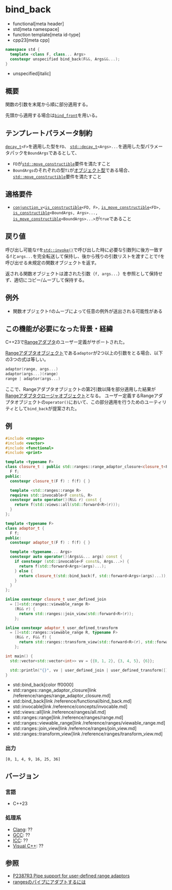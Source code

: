# bind_back
* functional[meta header]
* std[meta namespace]
* function template[meta id-type]
* cpp23[meta cpp]

```cpp
namespace std {
  template <class F, class... Args>
  constexpr unspecified bind_back(F&&, Args&&...);
}
```
* unspecified[italic]

## 概要
関数の引数を末尾から順に部分適用する。

先頭から適用する場合は[`bind_front`](bind_front.md)を用いる。

## テンプレートパラメータ制約
[`decay_t`](/reference/type_traits/decay.md)`<F>`を適用した型を`FD`、
[`std::decay_t`](/reference/type_traits/decay.md)`<Args>...`を適用した型パラメータパックを`BoundArgs`であるとして、

- `FD`が[`std::move_constructible`](/reference/concepts/move_constructible.md)要件を満たすこと
- `BoundArgs`のそれぞれの型`Ti`が[オブジェクト型](/reference/type_traits/is_object.md)である場合、[`std::move_constructible`](/reference/concepts/move_constructible.md)要件を満たすこと


## 適格要件
- [`conjunction_v`](/reference/type_traits/conjunction.md)`<`[`is_constructible`](/reference/type_traits/is_constructible.md)`<FD, F>,` [`is_move_constructible`](/reference/type_traits/is_move_constructible.md)`<FD>,` [`is_constructible`](/reference/type_traits/is_constructible.md)`<BoundArgs, Args>...,` [`is_move_constructible`](/reference/type_traits/is_move_constructible.md)`<BoundArgs>...>`が`true`であること


## 戻り値

呼び出し可能な`f`を[`std::invoke()`](invoke.md)で呼び出した時に必要な引数列に後方一致する`f`と`args...`を完全転送して保持し、後から残りの引数リストを渡すことで`f`を呼び出せる未規定の関数オブジェクトを返す。

返される関数オブジェクトは渡された引数（`f, args...`）を参照として保持せず、適切にコピー/ムーブして保持する。

## 例外
- 関数オブジェクト`f`のムーブによって任意の例外が送出される可能性がある

## この機能が必要になった背景・経緯

C++23で[Rangeアダプタ](/reference/ranges/range.md)のユーザー定義がサポートされた。

[Rangeアダプタオブジェクト](/reference/ranges/range.md)である`adaptor`が2つ以上の引数をとる場合、以下の3つの式は等しい。

```cpp
adaptor(range, args...)
adaptor(args...)(range)
range | adaptor(args...)
```

ここで、Rangeアダプタオブジェクトの第2引数以降を部分適用した結果が[Rangeアダプタクロージャオブジェクト](/reference/ranges/range.md)となる。
ユーザー定義するRangeアダプタオブジェクトの`operator()`において、この部分適用を行うためのユーティリティとして`bind_back`が提案された。

## 例
```cpp example
#include <ranges>
#include <vector>
#include <functional>
#include <print>

template <typename F>
class closure_t : public std::ranges::range_adaptor_closure<closure_t<F>> {
  F f;
public:
  constexpr closure_t(F f) : f(f) { }

  template <std::ranges::range R>
  requires std::invocable<F const&, R>
  constexpr auto operator()(R&& r) const {
    return f(std::views::all(std::forward<R>(r)));
  }
};

template <typename F>
class adaptor_t {
  F f;
public:
  constexpr adaptor_t(F f) : f(f) { }

  template <typename... Args>
  constexpr auto operator()(Args&&... args) const {
    if constexpr (std::invocable<F const&, Args...>) {
      return f(std::forward<Args>(args)...);
    } else {
      return closure_t(std::bind_back(f, std::forward<Args>(args)...));
    }
  }
};

inline constexpr closure_t user_defined_join
  = []<std::ranges::viewable_range R>
    (R&& r) {
      return std::ranges::join_view(std::forward<R>(r));
    };

inline constexpr adaptor_t user_defined_transform
  = []<std::ranges::viewable_range R, typename F>
    (R&& r, F&& f) {
      return std::ranges::transform_view(std::forward<R>(r), std::forward<F>(f));
    };

int main() {
  std::vector<std::vector<int>> vv = {{0, 1, 2}, {3, 4, 5}, {6}};

  std::println("{}", vv | user_defined_join | user_defined_transform([](int x){ return x * x; }));
}
```
* std::bind_back[color ff0000]
* std::ranges::range_adaptor_closure[link /reference/ranges/range_adaptor_closure.md]
* std::bind_back[link /reference/functional/bind_back.md]
* std::invocable[link /reference/concepts/invocable.md]
* std::views::all[link /reference/ranges/all.md]
* std::ranges::range[link /reference/ranges/range.md]
* std::ranges::viewable_range[link /reference/ranges/viewable_range.md]
* std::ranges::join_view[link /reference/ranges/join_view.md]
* std::ranges::transform_view[link /reference/ranges/transform_view.md]

### 出力
```
[0, 1, 4, 9, 16, 25, 36]
```

## バージョン
### 言語
- C++23

### 処理系
- [Clang](/implementation.md#clang): ??
- [GCC](/implementation.md#gcc): ??
- [ICC](/implementation.md#icc): ??
- [Visual C++](/implementation.md#visual_cpp): ??

## 参照
- [P2387R3 Pipe support for user-defined range adaptors](https://www.open-std.org/jtc1/sc22/wg21/docs/papers/2021/p2387r3.html#nanorange)
- [rangesのパイプにアダプトするには](https://onihusube.hatenablog.com/entry/2022/04/24/010041)
